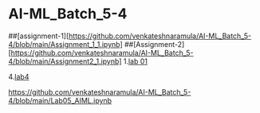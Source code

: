 # AI-ML_Batch_5-4
##[assignment-1][https://github.com/venkateshnaramula/AI-ML_Batch_5-4/blob/main/Assignment_1_1.ipynb]
##[Assignment-2][https://github.com/venkateshnaramula/AI-ML_Batch_5-4/blob/main/Assignment2_1.ipynb]
1.[lab 01](https://github.com/venkateshnaramula/AI-ML_Batch_5-4/blob/main/Untitled3.ipynb)

4.[lab4](https://github.com/venkateshnaramula/AI-ML_Batch_5-4/blob/main/Lab05_AIML.ipynb)

https://github.com/venkateshnaramula/AI-ML_Batch_5-4/blob/main/Lab05_AIML.ipynb
